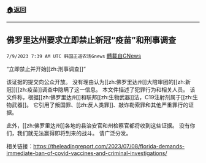###  [:house:返回](README.md)
---


## 佛罗里达州要求立即禁止新冠“疫苗”和刑事调查
`7/9/2023 7:39 AM UTC 韩国正道农场Gnews` [轉載自GNews](https://gnews.org/articles/1447848)



 “立即禁止并开始[[zh:刑事调查]]”

 该证据的提交向公众开放。 没有理由认为[[zh:佛罗里达州]]大陪审团的[[zh:新冠]][[zh:疫苗]]调查中隐瞒了这一信息。 本文件描述了犯罪行为和相关人员。 该文件称，根据[[zh:佛罗里达州]]和联邦[[zh:生物武器]]法，C19注射剂属于[[zh:生物武器]]。 它引用了叛国罪、[[zh:反人类罪]]、敲诈勒索罪和其他严重罪行的证据。

此外，[[zh:佛罗里达州]]各地的县治安官和州检察官都将收到这些证据。 没有你们，我们就无法赢得即将到来的战斗。 请广泛分发。

相关链接：https://theleadingreport.com/2023/07/08/florida-demands-immediate-ban-of-covid-vaccines-and-criminal-investigations/
